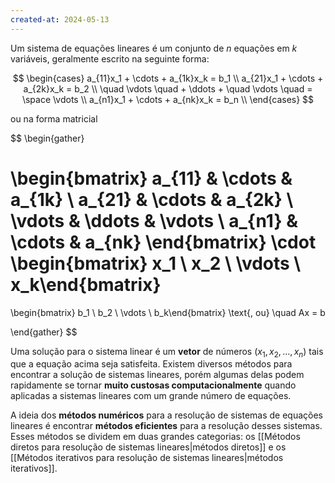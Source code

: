 ```yaml
---
created-at: 2024-05-13
---
```


Um sistema de equações lineares é um conjunto de $n$ equações em $k$ variáveis, geralmente escrito na seguinte forma:

$$
\begin{cases}
    a_{11}x_1 + \cdots + a_{1k}x_k = b_1 \\
    a_{21}x_1 + \cdots + a_{2k}x_k = b_2 \\
    \quad \vdots \quad + \ddots + \quad \vdots \quad = \space \vdots \\
    a_{n1}x_1 + \cdots + a_{nk}x_k = b_n \\
\end{cases}
$$

ou na forma matricial

$$
\begin{gather}

  \begin{bmatrix}
  a_{11} & \cdots & a_{1k} \\
  a_{21} & \cdots & a_{2k} \\
  \vdots & \ddots & \vdots \\
  a_{n1} & \cdots & a_{nk}
  \end{bmatrix}
  \cdot
  \begin{bmatrix} x_1 \\ x_2 \\ \vdots \\ x_k\end{bmatrix}
  =
  \begin{bmatrix} b_1 \\ b_2 \\ \vdots \\ b_k\end{bmatrix}
  \text{, ou} \quad Ax = b

\end{gather}
$$

Uma solução para o sistema linear é um **vetor** de números $(x_1, x_2, \dots, x_n)$ tais que a equação acima seja satisfeita. Existem diversos métodos para encontrar a solução de sistemas lineares, porém algumas delas podem rapidamente se tornar **muito custosas computacionalmente** quando aplicadas a sistemas lineares com um grande número de equações.

A ideia dos **métodos numéricos** para a resolução de sistemas de equações lineares é encontrar **métodos eficientes** para a resolução desses sistemas. Esses métodos se dividem em duas grandes categorias: os [[Métodos diretos para resolução de sistemas lineares|métodos diretos]] e os [[Métodos iterativos para resolução de sistemas lineares|métodos iterativos]].